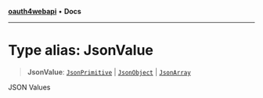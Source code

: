 [**oauth4webapi**](../README.md) • **Docs**

***

# Type alias: JsonValue

> **JsonValue**: [`JsonPrimitive`](JsonPrimitive.md) \| [`JsonObject`](JsonObject.md) \| [`JsonArray`](JsonArray.md)

JSON Values
